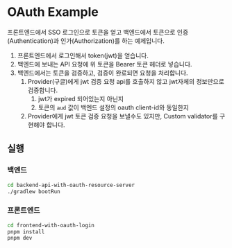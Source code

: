 # OAuth Example

프론트엔드에서 SSO 로그인으로 토큰을 얻고 백엔드에서 토큰으로 인증(Authentication)과 인가(Authorization)를 하는 예제입니다.

1. 프론트엔드에서 로그인해서 token(jwt)을 얻습니다.
2. 백엔드에 보내는 API 요청에 위 토큰을 Bearer 토큰 헤더로 넣습니다.
3. 백엔드에서는 토큰을 검증하고, 검증이 완료되면 요청을 처리합니다.
   1. Provider(구글)에게 jwt 검증 요청 api를 호출하지 않고 jwt자체의 정보만으로 검증합니다.
      1. jwt가 expired 되어있는지 아닌지
      2. 토큰의 `aud` 값이 백엔드 설정의 oauth client-id와 동일한지 
   1. Provider에게 jwt 토큰 검증 요청을 보낼수도 있지만, Custom validator를 구현해야 합니다.

## 실행

### 백엔드

```bash
cd backend-api-with-oauth-resource-server
./gradlew bootRun
```

### 프론트엔드

```bash
cd frontend-with-oauth-login
pnpm install
pnpm dev
```